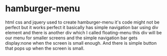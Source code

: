# hamburger-menu
html css and jquery used to create hamburger-menu it's code might not be perfect but it works perfect
it basically has simple navigation bar using div element and there is another div which I called floating-menu this div will be our menu
for smaller screens and the simple navigation bar gets display:none when the screen is small enough. And there is simple button that pops
up when the screen is small.
